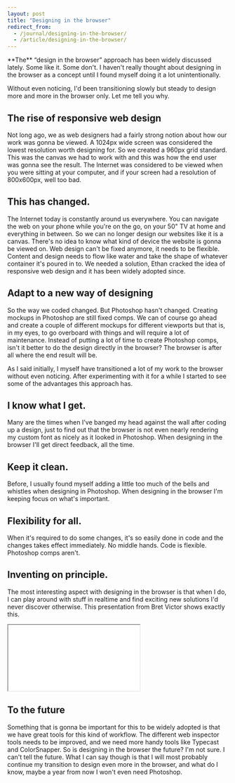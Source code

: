 ```yaml
---
layout: post
title: "Designing in the browser"
redirect_from:
  - /journal/designing-in-the-browser/
  - /article/designing-in-the-browser/
---
```


<p class="intro" markdown="1">**The** “design in the browser” approach has been widely discussed lately. Some like it. Some don't. I haven't really thought about designing in the browser as a concept until I found myself doing it a lot unintentionally.</p>

Without even noticing, I'd been transitioning slowly but steady to design more and more in the browser only. Let me tell you why.

## The rise of responsive web design

Not long ago, we as web designers had a fairly strong notion about how our work was gonna be viewed. A 1024px wide screen was considered the lowest resolution worth designing for. So we created a 960px grid standard. This was the canvas we had to work with and this was how the end user was gonna see the result. The Internet was considered to be viewed when you were sitting at your computer, and if your screen had a resolution of 800x600px, well too bad.

## This has changed.

The Internet today is constantly around us everywhere. You can navigate the web on your phone while you're on the go, on your 50" TV at home and everything in between. So we can no longer design our websites like it is a canvas. There's no idea to know what kind of device the website is gonna be viewed on. Web design can't be fixed anymore, it needs to be flexible. Content and design needs to flow like water and take the shape of whatever container it's poured in to. We needed a solution, Ethan cracked the idea of responsive web design and it has been widely adopted since.

## Adapt to a new way of designing

So the way we coded changed. But Photoshop hasn't changed. Creating mockups in Photoshop are still fixed comps. We can of course go ahead and create a couple of different mockups for different viewports but that is, in my eyes, to go overboard with things and will require a lot of maintenance. Instead of putting a lot of time to create Photoshop comps, isn't it better to do the design directly in the browser? The browser is after all where the end result will be.

As I said initially, I myself have transitioned a lot of my work to the browser without even noticing. After experimenting with it for a while I started to see some of the advantages this approach has.

## I know what I get.

Many are the times when I've banged my head against the wall after coding up a design, just to find out that the browser is not even nearly rendering my custom font as nicely as it looked in Photoshop. When designing in the browser I'll get direct feedback, all the time.

## Keep it clean.

Before, I usually found myself adding a little too much of the bells and whistles when designing in Photoshop. When designing in the browser I'm keeping focus on what's important.

## Flexibility for all.

When it's required to do some changes, it's so easily done in code and the changes takes effect immediately. No middle hands. Code is flexible. Photoshop comps aren't.

## Inventing on principle.

The most interesting aspect with designing in the browser is that when I do, I can play around with stuff in realtime and find exciting new solutions I'd never discover otherwise. This presentation from Bret Victor shows exactly this.

<div class="video-wrap">
<iframe src="//www.youtube.com/embed/PUv66718DII" allowfullscreen></iframe>
</div>

## To the future

Something that is gonna be important for this to be widely adopted is that we have great tools for this kind of workflow. The different web inspector tools needs to be improved, and we need more handy tools like Typecast and ColorSnapper. So is designing in the browser the future? I'm not sure. I can't tell the future. What I can say though is that I will most probably continue my transition to design even more in the browser, and what do I know, maybe a year from now I won't even need Photoshop.
